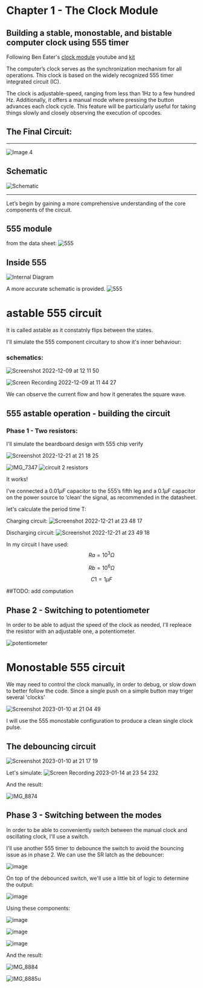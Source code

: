 # Chapter 1 - The Clock Module
## Building a stable, monostable, and bistable computer clock using 555 timer


Following Ben Eater's [clock module](https://www.youtube.com/watch?v=kRlSFm519Bo) youtube and [kit](https://eater.net/6502)

The computer’s clock serves as the synchronization mechanism for all operations.
This clock is based on the widely recognized 555 timer integrated circuit (IC).

The clock is adjustable-speed, ranging from less than 1Hz to a few hundred Hz. Additionally, it offers a manual mode where pressing the button advances each clock cycle. This feature will be particularly useful for taking things slowly and closely observing the execution of opcodes.


## The Final Circuit:
---

![Image 4](https://user-images.githubusercontent.com/24626396/181102423-eb7ff0f3-c349-4de2-b6a5-b051dea38f89.jpeg)


## Schematic

![Schematic](https://user-images.githubusercontent.com/24626396/182015828-2186748a-5bb4-46c3-b7c6-221fbd3168dc.png)

---

Let’s begin by gaining a more comprehensive understanding of the core components of the circuit.

## 555 module
from the data sheet:
![555](https://user-images.githubusercontent.com/24626396/182016977-d86b5ea5-1a74-4641-b700-e2ee85a75d9e.png)

## Inside 555

![Internal Diagram](https://user-images.githubusercontent.com/24626396/182017112-2332940f-da9b-48ac-b9a1-3e80cf21e467.png)

A more accurate schematic is provided.
![555](https://user-images.githubusercontent.com/24626396/208178341-11153e01-693e-471f-a22e-2dc64b39de3d.jpeg)




# astable 555 circuit

It is called astable as it constatnly flips between the states.

I'll simulate the 555 component circuitary to show it's inner behaviour:
### schematics:
![Screenshot 2022-12-09 at 12 11 50](https://user-images.githubusercontent.com/24626396/206679648-91a858e8-b57b-4aad-b958-c37ae37e4af2.png)


![Screen Recording 2022-12-09 at 11 44 27](https://user-images.githubusercontent.com/24626396/206677685-50c705a1-e20f-4502-a175-ee27f192479a.gif)

We can observe the current flow and how it generates the square wave.

## 555 astable operation - building the circuit

### Phase 1 - Two resistors: 
I'll simulate the beardboard design with 555 chip verify

![Screenshot 2022-12-21 at 21 18 25](https://user-images.githubusercontent.com/24626396/208986560-f517ef83-c629-4223-9add-4aebe3c5f42c.png)

![IMG_7347](https://user-images.githubusercontent.com/24626396/208985293-c354f52c-d60b-4cf3-a2e9-6a54753547a1.jpg)
![circuit 2 resistors](https://user-images.githubusercontent.com/24626396/208985612-d077d0cb-8291-4eb2-ba78-23184bee9093.gif)

It works!

I’ve connected a $0.01 \mu F$ capacitor to the 555’s fifth leg and a $0.1 \mu F$ capacitor on the power source to ‘clean’ the signal, as recommended in the datasheet. 

let's calculate the period time T:

Charging circuit:
![Screenshot 2022-12-21 at 23 48 17](https://user-images.githubusercontent.com/24626396/209008563-c71a8128-1eb6-49bf-9d85-fe6cff4a0978.png)

Discharging circuit:
![Screenshot 2022-12-21 at 23 49 18](https://user-images.githubusercontent.com/24626396/209008823-5b20926e-481c-43d9-b37a-a48ad8bef9f1.png)

In my circuit I have used:
$$Ra=10^3Ω$$

$$Rb=10^6Ω$$

$$C1=1 \mu F$$

##TODO: add computation

## Phase 2 - Switching to potentiometer
In order to be able to adjust the speed of the clock as needed, I'll repleace the resistor with an adjustable one, a potentiometer.

![potentiometer](https://user-images.githubusercontent.com/24626396/209213097-ff0bac2d-1555-4522-aad8-221cbb8383a9.gif)





# Monostable 555 circuit
We may need to control the clock manually, in order to debug, or slow down to better follow the code. 
Since a single push on a simple button may triger several 'clocks'

![Screenshot 2023-01-10 at 21 04 49](https://user-images.githubusercontent.com/24626396/212499503-ed26324f-6583-4286-93bc-a52d10f89e3f.png)


I will use the 555 monostable configuration to produce a clean single clock pulse. 

## The debouncing circuit 
![Screenshot 2023-01-10 at 21 17 19](https://user-images.githubusercontent.com/24626396/212499473-f5a5ddfb-8636-4043-9007-4186ba78b610.png)

Let's simulate:
![Screen Recording 2023-01-14 at 23 54 232](https://user-images.githubusercontent.com/24626396/212499493-cc04f5cf-cf99-4338-8da0-a125ce3c7b6c.gif)

And the result:

![IMG_8874](https://github.com/gbenamy/Building-6502-computer/assets/24626396/d4e68780-eab4-4a26-b87c-6b6967c78596)



## Phase 3 - Switching between the modes
In order to be able to conveniently switch between the manual clock and oscillating clock, I'll use a switch.

I'll use another 555 timer to debounce the switch to avoid the bouncing issue as in phase 2.
We can use the SR latch as the debouncer:

![image](https://github.com/gbenamy/Building-6502-computer/assets/24626396/eaebf4dd-bd93-4bbe-9e2c-b485a3a38b3c)

On top of the debounced switch, we'll use a little bit of logic to determine the output:

![image](https://github.com/gbenamy/Building-6502-computer/assets/24626396/45653af8-8b7f-4131-92e7-09d68f6356ea)

Using these components:

![image](https://github.com/gbenamy/Building-6502-computer/assets/24626396/681f70c0-1dfd-4c36-9dca-81ccee74139a)                                      

![image](https://github.com/gbenamy/Building-6502-computer/assets/24626396/ff9e9382-120c-4a7d-a47d-f9153ecb1e11)                                      

![image](https://github.com/gbenamy/Building-6502-computer/assets/24626396/77f69627-6ffb-4427-8b8f-3d4dd6e387f8)                                      

And the result: 

![IMG_8884](https://github.com/gbenamy/Building-6502-computer/assets/24626396/943383c7-42a0-4a84-86c6-0c096757ebd4)


![IMG_8885u](https://github.com/gbenamy/Building-6502-computer/assets/24626396/a1dbdb08-08e1-4a9d-bfd5-0bc8d85125e1)

